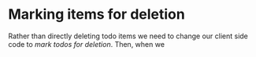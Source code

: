 # Marking items for deletion

Rather than directly deleting todo items we need to change our client side code to *mark todos for deletion*.  Then, when we 
